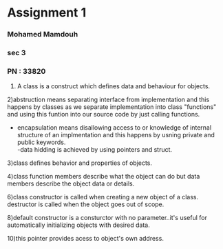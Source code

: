# Assignment 1
### Mohamed Mamdouh
### sec 3
### PN : 33820

1) A class is a construct which defines data and behaviour for objects.

2)abstruction means separating interface from implementation and this happens by classes as we separate implementation into class "functions" 
and using this funtion into our source code by just calling functions.
- encapsulation means disallowing access to or knowledge of internal structure of an implmentation and this happens by usning private and public keywords.   
-data hidding is achieved by using pointers and struct.

3)class defines behavior and properties of objects.

4)class function members describe what the object can do but data members describe the object data or details.

6)class constructor is called when creating a new object of a class. 
destructor is called when the object goes out of scope.

8)default constructor is a consturctor with no parameter..it's useful for automatically initializing objects with desired data.

10)this pointer provides acess to object's own address.
